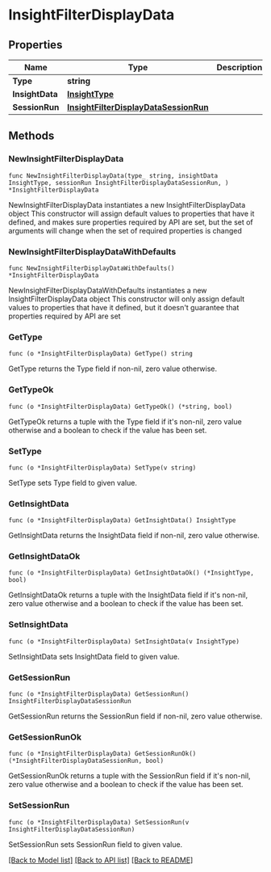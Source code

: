 # InsightFilterDisplayData

## Properties

Name | Type | Description | Notes
------------ | ------------- | ------------- | -------------
**Type** | **string** |  | 
**InsightData** | [**InsightType**](InsightType.md) |  | 
**SessionRun** | [**InsightFilterDisplayDataSessionRun**](InsightFilterDisplayDataSessionRun.md) |  | 

## Methods

### NewInsightFilterDisplayData

`func NewInsightFilterDisplayData(type_ string, insightData InsightType, sessionRun InsightFilterDisplayDataSessionRun, ) *InsightFilterDisplayData`

NewInsightFilterDisplayData instantiates a new InsightFilterDisplayData object
This constructor will assign default values to properties that have it defined,
and makes sure properties required by API are set, but the set of arguments
will change when the set of required properties is changed

### NewInsightFilterDisplayDataWithDefaults

`func NewInsightFilterDisplayDataWithDefaults() *InsightFilterDisplayData`

NewInsightFilterDisplayDataWithDefaults instantiates a new InsightFilterDisplayData object
This constructor will only assign default values to properties that have it defined,
but it doesn't guarantee that properties required by API are set

### GetType

`func (o *InsightFilterDisplayData) GetType() string`

GetType returns the Type field if non-nil, zero value otherwise.

### GetTypeOk

`func (o *InsightFilterDisplayData) GetTypeOk() (*string, bool)`

GetTypeOk returns a tuple with the Type field if it's non-nil, zero value otherwise
and a boolean to check if the value has been set.

### SetType

`func (o *InsightFilterDisplayData) SetType(v string)`

SetType sets Type field to given value.


### GetInsightData

`func (o *InsightFilterDisplayData) GetInsightData() InsightType`

GetInsightData returns the InsightData field if non-nil, zero value otherwise.

### GetInsightDataOk

`func (o *InsightFilterDisplayData) GetInsightDataOk() (*InsightType, bool)`

GetInsightDataOk returns a tuple with the InsightData field if it's non-nil, zero value otherwise
and a boolean to check if the value has been set.

### SetInsightData

`func (o *InsightFilterDisplayData) SetInsightData(v InsightType)`

SetInsightData sets InsightData field to given value.


### GetSessionRun

`func (o *InsightFilterDisplayData) GetSessionRun() InsightFilterDisplayDataSessionRun`

GetSessionRun returns the SessionRun field if non-nil, zero value otherwise.

### GetSessionRunOk

`func (o *InsightFilterDisplayData) GetSessionRunOk() (*InsightFilterDisplayDataSessionRun, bool)`

GetSessionRunOk returns a tuple with the SessionRun field if it's non-nil, zero value otherwise
and a boolean to check if the value has been set.

### SetSessionRun

`func (o *InsightFilterDisplayData) SetSessionRun(v InsightFilterDisplayDataSessionRun)`

SetSessionRun sets SessionRun field to given value.



[[Back to Model list]](../README.md#documentation-for-models) [[Back to API list]](../README.md#documentation-for-api-endpoints) [[Back to README]](../README.md)


